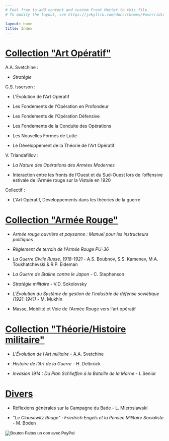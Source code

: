 ```yaml
---
# Feel free to add content and custom Front Matter to this file.
# To modify the layout, see https://jekyllrb.com/docs/themes/#overriding-theme-defaults

layout: home
title: Index
---
```


# [Collection "Art Opératif"](artope.md)

A.A. Svetchine :

- *Stratégie*

G.S. Isserson : 

- L'Évolution de l'Art Opératif

- Les Fondements de l'Opération en Profondeur

- Les Fondements de l'Opération Défensive

- Les Fondements de la Conduite des Opérations

- Les Nouvelles Formes de Lutte

- Le Développement de la Théorie de l'Art Opératif

V. Triandafillov :

- *La Nature des Opérations des Armées Modernes*

- Interaction entre les fronts de l’Ouest et du Sud-Ouest lors de l’offensive estivale de l’Armée rouge sur la Vistule en 1920

Collectif :

- L'Art Opératif, Développements dans les théories de la guerre
 
    
# [Collection "Armée Rouge"](armeerouge.md)

- *Armée rouge ouvrière et paysanne : Manuel pour les instructeurs politiques*

- *Règlement de terrain de l'Armée Rouge PU-36*

- *La Guerre Civile Russe, 1918-1921* - A.S. Boubnov, S.S. Kamenev, M.A. Toukhatchevski & R.P. Eideman

- *La Guerre de Staline contre le Japon* - C. Stephenson

- *Stratégie militaire* - V.D. Sokolovsky

- *L'Évolution du Système de gestion de l'industrie de défense soviétique (1921-1941)* - M. Mukhin

- Masse, Mobilité et Voie de l'Armée Rouge vers l'art opératif

# [Collection "Théorie/Histoire militaire"](milhist.md)

- *L'Évolution de l'Art militaire* - A.A. Svetchine

- *Histoire de l'Art de la Guerre* - H. Delbrück

- *Invasion 1914 : Du Plan Schlieffen à la Bataille de la Marne* - I. Senior

# [Divers](divers.md)

- Réflexions générales sur la Campagne du Bade - L. Mieroslawski

- *"Le Clausewitz Rouge" : Friedrich Engels et la Pensée Militaire Socialiste* - M. Boden



  


<form action="https://www.paypal.com/donate" method="post" target="_top">
<input type="hidden" name="hosted_button_id" value="7BQWB7YHVL4YE" />
<input type="image" src="https://www.paypalobjects.com/fr_FR/FR/i/btn/btn_donate_LG.gif" border="0" name="submit" title="PayPal - The safer, easier way to pay online!" alt="Bouton Faites un don avec PayPal" />
<img alt="" border="0" src="https://www.paypal.com/fr_FR/i/scr/pixel.gif" width="1" height="1" />
</form>




